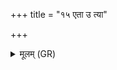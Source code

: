 +++
title = "१५ एता उ त्या"

+++
<details><summary>मूलम् (GR)</summary>

एता उ त्या अदृक्षत-  
-आयतीर् वेद्याम् अधि । +++(Bhatt. adṛ(⟨ nṛ)kṣarā (ā) yatīr)+++  
प्राहाग्निर् हव्यं देवेभ्यो  
मन्त्रो होता हविष्पतिः ॥ +++(Bhatt. mandro)+++
</details>